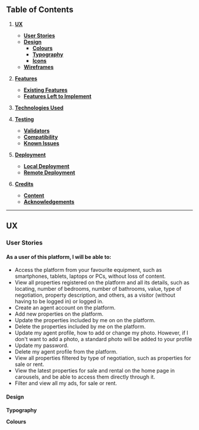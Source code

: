 

## Table of Contents
1. [**UX**](#ux)
    - [**User Stories**](#user-stories)
    - [**Design**](#design)
        - [**Colours**](#Colours)
        - [**Typography**](#Typography)
        - [**Icons**](#Icons)
    - [**Wireframes**](#wireframes)

2. [**Features**](#features)
    - [**Existing Features**](#existing-features)
    - [**Features Left to Implement**](#features-left-to-implement)

3. [**Technologies Used**](#technologies-used)
4. [**Testing**](#testing)
    - [**Validators**](#validators)
    - [**Compatibility**](#compatibility)
    - [**Known Issues**](#known-issues)

5. [**Deployment**](#deployment)
    - [**Local Deployment**](#local-deployment)
    - [**Remote Deployment**](#remote-deployment)

6. [**Credits**](#credits)
    - [**Content**](#content)
    - [**Acknowledgements**](#acknowledgements)

---

## UX

### User Stories

#### As a user of this platform, I will be able to:

- Access the platform from your favourite equipment, such as smartphones, tablets, laptops or PCs, without loss of content.
- View all properties registered on the platform and all its details, such as locating, number of bedrooms, number of bathrooms, value, type of negotiation, property description, and others, as a visitor (without having to be logged in) or logged in. 
- Create an agent account on the platform.
- Add new properties on the platform.
- Update the properties included by me on on the platform.
- Delete the properties included by me on the platform.
- Update my agent profile, how to add or change my photo. However, if I don't want to add a photo, a standard photo will be added to your profile
- Update my password.
- Delete my agent profile from the platform.
- View all properties filtered by type of negotiation, such as properties for sale or rent.
- View the latest properties for sale and rental on the home page in carousels, and be able to access them directly through it.
- Filter and view all my ads, for sale or rent.

#### Design


**Typography**



**Colours**


